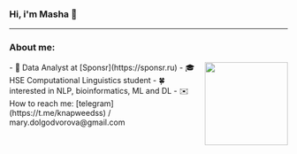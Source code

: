 ### Hi, i'm Masha 👋 
---
### About me:
<img src="https://media.giphy.com/media/11FMB3s2TTlPwc/giphy.gif" width="150" height="150" align="right" />
- 🔬 Data Analyst at [Sponsr](https://sponsr.ru)
- 🎓 HSE Computational Linguistics student  
- 🍀 interested in NLP, bioinformatics, ML and DL
- ✉️ How to reach me: [telegram](https://t.me/knapweedss) / mary.dolgodvorova@gmail.com
